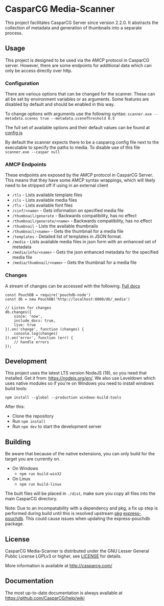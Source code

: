 CasparCG Media-Scanner
===============

This project facilitates CasparCG Server since version 2.2.0. It abstracts the collection of metadata and generation of thumbnails into a separate process.

Usage
-----

This project is designed to be used via the AMCP protocol in CasparCG server. However, there are some endpoints for additional data which can only be access directly over http.

### Configuration
There are various options that can be changed for the scanner. These can all be set by environment variables or as arguments.
Some features are disabled by default and should be enabled in this way.

To change options with arguments use the following syntax: `scanner.exe --metadata.scenes true --metadata.sceneThreshold 0.5`

The full set of available options and their default values can be found at [config.js](src/config.js)

By default the scanner expects there to be a casparcg.config file next to the executable to specify the paths to media. To disable use of this file `scanner.exe --caspar null`

### AMCP Endpoints
These endpoints are exposed by the AMCP protocol in CasparCG Server. This means that they have some AMCP syntax wrappings, which will likely need to be stripped off if using in an external client

* `/tls` - Lists available template files
* `/cls` - Lists available media files
* `/fls` - Lists available font files
* `/cinf/<name>` - Gets information on specified media file
* `/thumbnail/generate` - Backwards compatibility, has no effect
* `/thumbnail/generate/<name>` - Backwards compatibility, has no effect
* `/thumbnail` - Lists the available thumbnails
* `/thumbnail/<name>` - Gets the thumbnail for a media file
* `/templates` - Detailed list of templates in JSON format.
* `/media` - Lists available media files in json form with an enhanced set of metadata
* `/media/info/<name>` - Gets the json enhanced metadata for the specified media file
* `/media/thumbnail/<name>` - Gets the thumbnail for a media file

### Changes
A stream of changes can be accessed with the following. [Full docs](https://pouchdb.com/api.html#changes)
```
const PouchDB = require('pouchdb-node')
const db = new PouchDB('http://localhost:8000/db/_media')

// Listen for changes
db.changes({
    since: 'now',
    include_docs: true,
    live: true
}).on('change', function (changes) {
    console.log(changes)
}).on('error', function (err) {
    // handle errors
});
```

Development
-----------

This project uses the latest LTS version NodeJS (18), so you need that installed. Get it from: https://nodejs.org/en/. 
We also use Leveldown which uses native modules so if you're on Windows you need to install windows build tools:

`npm install --global --production windows-build-tools`

After this:
* Clone the repository
* Run `npm install`
* Run `npm dev` to start the development server

Building
-----------
Be aware that because of the native extensions, you can only build for the target you are currently on.

* On Windows
  * `npm run build-win32`
* On Linux
  * `npm run build-linux`
  
The built files will be placed in `./dist`, make sure you copy all files into the main CasparCG directory.

Note: Due to an incompatability with a dependency and pkg, a fix up step is performed during build until this is resolved upstream [pkg](https://github.com/zeit/pkg/issues/75) [express-pouchdb](https://github.com/pouchdb/pouchdb-server/issues/326). This could cause issues when updating the express-pouchdb package.

License
-------

CasparCG Media-Scanner is distributed under the GNU Lesser General Public License LGPLv3 or
higher, see [LICENSE](LICENSE) for details.

More information is available at http://casparcg.com/


Documentation
-------------

The most up-to-date documentation is always available at
https://github.com/CasparCG/help/wiki

